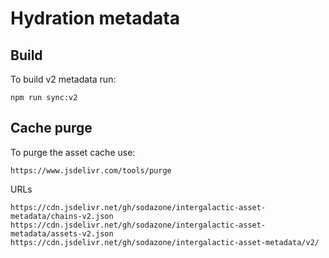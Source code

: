 # Hydration metadata

## Build

To build v2 metadata run:

```
npm run sync:v2
```

## Cache purge

To purge the asset cache use:

```
https://www.jsdelivr.com/tools/purge
```

URLs
```
https://cdn.jsdelivr.net/gh/sodazone/intergalactic-asset-metadata/chains-v2.json
https://cdn.jsdelivr.net/gh/sodazone/intergalactic-asset-metadata/assets-v2.json
https://cdn.jsdelivr.net/gh/sodazone/intergalactic-asset-metadata/v2/
```
